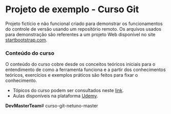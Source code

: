 # Projeto de exemplo - Curso Git

Projeto fictício e não funcional criado para demonstrar os funcionamentos do controle de versão usando um repositório remoto. Os arquivos usados para demonstração são referentes a um projeto Web disponível no site [startbootstrap.com](https://startbootstrap.com/themes/creative/).

### Conteúdo do curso
O conteúdo do curso cobre desde os conceitos teóricos iniciais para o entendimento de como a ferramenta funciona e a partir dos conhecimentos teóricos, exercícios e exemplos práticos são feitos para fixar o conhecimento.

- Tópicos do curso podem ser consultados neste [link](http://devmasterteam.com/Curso/Git).
- Aulas disponíveis na plataforma [Udemy](https://www.udemy.com/git-completo-do-basico-ao-avancado/?couponCode=AULABONUS).

**DevMasterTeam**# curso-git-netuno-master
